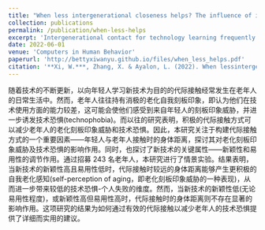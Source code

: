 ```yaml
---
title: "When less intergenerational closeness helps? The influence of intergenerational physical proximity and technology attributes on technophobia among older adults."
collection: publications
permalink: /publication/when-less-helps
excerpt: 'Intergenerational contact for technology learning frequently transpires in various daily settings of older adults’ lives. However, older adults often hold negative age-based self-stereotype that they are less capable in technology use. This research focuses on intergenerational physical proximity, a vital role in structuring intergenerational contact, to investigate how it impacts technophobia via age-based stereotype threat among older adults. In addition, the moderating effect of key attributes of technology—newness and ease of use were explored.'
date: 2022-06-01
venue: 'Computers in Human Behavior'
paperurl: 'http://bettyxiwanyu.github.io/files/when_less_helps.pdf'
citation: '**Xi, W.***, Zhang, X. & Ayalon, L. (2022). When lessintergenerational closeness helps? The influence of intergenerational physicalproximity and technology attributes on technophobia among older adults. Computers in Human Behavior.131, 107234. '
---
```

<span style="font-size:14px;">
随着技术的不断更新，以向年轻人学习新技术为目的的代际接触经常发生在老年人的日常生活中。然而，老年人往往持有消极的老化自我刻板印象，即认为他们在技术使用方面的能力较差，这可能会使他们感受到来自年轻人的刻板印象威胁，并进一步诱发技术恐惧(technophobia)。而以往的研究表明，积极的代际接触方式可以减少老年人的老化刻板印象威胁和技术恐惧。因此，本研究关注于构建代际接触方式的一个重要因素——年轻人与老年人接触时的身体距离，探讨其对老化刻板印象威胁及技术恐惧的影响作用。同时，也探讨了新技术的关键属性——新颖性和易用性的调节作用。通过招募 243 名老年人，本研究进​​行了情景实验。结果表明，当新技术的新颖性高且易用性低时，代际接触时较远的身体距离能够产生更积极的自我老化感知(self-perception of aging，即老化刻板印象威胁的一种表现)，从而进一步带来较低的技术恐惧-个人失败的维度。然而，当新技术的新颖性低(无论易用性程度)，或新颖性高但易用性高时，代际接触时的身体距离则不存在显著的影响作用。这项研究的结果为如何通过有效的代际接触以减少老年人的技术恐惧提供了详细而实用的建议。
